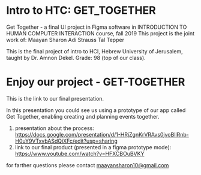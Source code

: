 # Intro to HTC: GET_TOGETHER
Get Together - a final UI project in Figma software in INTRODUCTION TO HUMAN COMPUTER INTERACTION course,
fall 2019
This project is the joint work of:
Maayan Sharon
Adi Strauss
Tal Tepper

This is the final project of intro to HCI, Hebrew University of Jerusalem, taught by Dr. Amnon Dekel.
Grade: 98 (top of our class).

# Enjoy our project - GET-TOGETHER
This is the link to our final presentation. 

In this presentation you could see us using a prototype of our app called Get Together, enabling creating and planning events together.

1) presentation about the process: https://docs.google.com/presentation/d/1-HRjZgnKrVRAvs0jvoBllRnb-H0uY9VTxvbASdQiXFc/edit?usp=sharing
2) link to our final product (presented in a figma prototype mode): https://www.youtube.com/watch?v=HFXCBOuBVKY 

for farther questions please contact maayansharon10@gmail.com
